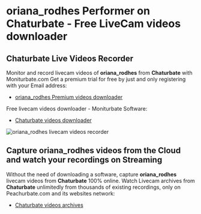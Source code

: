 # oriana_rodhes Performer on Chaturbate - Free LiveCam videos downloader

## Chaturbate Live Videos Recorder

Monitor and record livecam videos of **oriana_rodhes** from **Chaturbate** with Moniturbate.com
Get a premium trial for free by just and only registering with your Email address:
* [oriana_rodhes Premium videos downloader](https://moniturbate.com/request-demo-licence-key.html)

Free livecam videos downloader - Moniturbate Software:
* [Chaturbate videos downloader](https://moniturbate.com/moniturbate-download-software.html)

![oriana_rodhes livecam videos recorder](https://peachurnet.com/templates/moniturbate-software.png)


## Capture oriana_rodhes videos from the Cloud and watch your recordings on Streaming

Without the need of downloading a software, capture **oriana_rodhes** livecam videos from **Chaturbate** 100% online.
Watch Livecam archives from **Chaturbate** unlimitedly from thousands of existing recordings, only on Peachurbate.com and its websites network:
* [Chaturbate videos archives](https://peachurnet.com/)